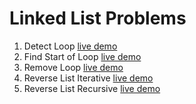 # Linked List Problems

1. Detect Loop [live demo](https://replit.com/@SiddhiCodes/detectLooplinkedlistfloyd)
2. Find Start of Loop [live demo](https://replit.com/@SiddhiCodes/startofLooplinkedlistfloyd)
3. Remove Loop [live demo](https://replit.com/@SiddhiCodes/deletelooplinkedlist)
4. Reverse List Iterative [live demo](https://replit.com/@SiddhiCodes/reverselliter)
5. Reverse List Recursive [live demo](https://replit.com/@SiddhiCodes/reversellrecursive)